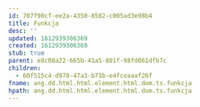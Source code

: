 ```yaml
---
id: 707f90cf-ee2a-4350-8582-c005ad3e08b4
title: Funkcja
desc: ''
updated: 1612939306369
created: 1612939306369
stub: true
parent: e8c08a22-665b-41a5-801f-98fd061dfb7c
children:
  - 60f515c4-d978-47a3-b73b-e4fceaaaf26f
fname: ang.dd.html.html.element.html.dom.ts.funkcja
hpath: ang.dd.html.html.element.html.dom.ts.funkcja
---
```



